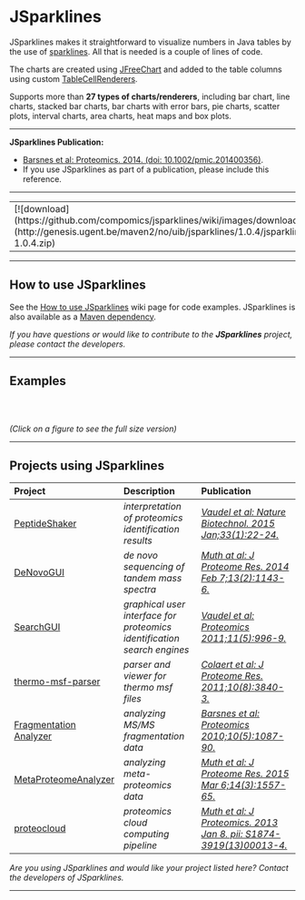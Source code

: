 # JSparklines

JSparklines makes it straightforward to visualize numbers in Java tables by the use of [sparklines](http://en.wikipedia.org/wiki/Sparklines). All that is needed is a couple of lines of code.

The charts are created using [JFreeChart](http://www.jfree.org/jfreechart) and added to the table columns using custom [TableCellRenderers](http://download.oracle.com/javase/tutorial/uiswing/components/table.html#renderer).

Supports more than **27 types of charts/renderers**, including bar chart, line charts, stacked bar charts, bar charts with error bars, pie charts, scatter plots, interval charts, area charts, heat maps and box plots.

---

**JSparklines Publication:**
  * [Barsnes et al: Proteomics. 2014. (doi: 10.1002/pmic.201400356)](http://www.ncbi.nlm.nih.gov/pubmed/25422159).
  * If you use JSparklines as part of a publication, please include this reference.

---

<table border='0'>
<tr>
<td width='220'> [![download](https://github.com/compomics/jsparklines/wiki/images/download_button.png)](http://genesis.ugent.be/maven2/no/uib/jsparklines/1.0.4/jsparklines-1.0.4.zip) </td>
<td width='150'><i>v1.0.4 - All platforms</i></td>
<td width='110'><i><a href='https://github.com/compomics/jsparklines/wiki/ReleaseNotes'>ReleaseNotes</a></i></td>
<td width='100'><i><a href='http://genesis.ugent.be/maven2/no/uib/jsparklines/javadoc/'>JavaDoc</a></i></td>
</tr>
</table></blockquote>

---

## How to use JSparklines

See the [How to use JSparklines](https://github.com/compomics/jsparklines/wiki/UsingJSparklines) wiki page for code examples. JSparklines is also available as a [Maven dependency](https://github.com/compomics/jsparklines/wiki/UsingJSparklines#maven-dependency).

_If you have questions or would like to contribute to the **JSparklines** project, please contact the developers._

---

## Examples

![![](https://github.com/compomics/jsparklines/wiki/images/JSparklinesSample.png)](https://github.com/compomics/jsparklines/wiki/images/JSparklinesSample_small.png)

![![](https://github.com/compomics/jsparklines/wiki/images/JSparklinesDemo2.png)](https://github.com/compomics/jsparklines/wiki/images/JSparklinesDemo2_small.png)
![![](https://github.com/compomics/jsparklines/wiki/images/heatmap_demo_1.png)](https://github.com/compomics/jsparklines/wiki/images/heatmap_demo_1_small.png)

_(Click on a figure to see the full size version)_

---

## Projects using JSparklines ##

| **Project** | **Description** | **Publication** |
|:------------|:----------------|:----------------|
| [PeptideShaker](http://peptide-shaker.googlecode.com) | _interpretation of proteomics identification results_|_[Vaudel et al: Nature Biotechnol. 2015 Jan;33(1):22-24.](http://www.nature.com/nbt/journal/v33/n1/full/nbt.3109.html)_|
| [DeNovoGUI](http://denovogui.googlecode.com) | _de novo sequencing of tandem mass spectra_|_[Muth at al: J Proteome Res. 2014 Feb 7;13(2):1143-6.](http://www.ncbi.nlm.nih.gov/pubmed/24295440)_|
| [SearchGUI](http://searchgui.googlecode.com) | _graphical user interface for proteomics identification search engines_|_[Vaudel et al: Proteomics 2011;11(5):996-9.](http://www.ncbi.nlm.nih.gov/pubmed/21337703)_|
| [thermo-msf-parser](http://thermo-msf-parser.googlecode.com) | _parser and viewer for thermo msf files_|_[Colaert et al: J Proteome Res. 2011;10(8):3840-3.](http://www.ncbi.nlm.nih.gov/pubmed/21714566)_|
| [Fragmentation Analyzer](http://fragmentation-analyzer.googlecode.com) | _analyzing MS/MS fragmentation data_|_[Barsnes et al: Proteomics 2010;10(5):1087-90.](http://www.ncbi.nlm.nih.gov/pubmed/20049869)_|
| [MetaProteomeAnalyzer](http://code.google.com/p/meta-proteome-analyzer) | _analyzing meta-proteomics data_|_[Muth et al: J Proteome Res. 2015 Mar 6;14(3):1557-65.](http://www.ncbi.nlm.nih.gov/pubmed/25660940)_|
| [proteocloud](http://code.google.com/p/proteocloud) | _proteomics cloud computing pipeline_|_[Muth et al: J Proteomics. 2013 Jan 8. pii: S1874-3919(13)00013-4.](http://www.ncbi.nlm.nih.gov/pubmed/23305951)_|

_Are you using JSparklines and would like your project listed here? Contact the developers of JSparklines._

---
